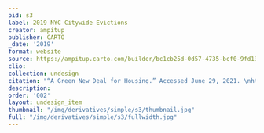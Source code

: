 ```yaml
---
pid: s3
label: 2019 NYC Citywide Evictions
creator: ampitup
publisher: CARTO
_date: '2019'
format: website
source: https://ampitup.carto.com/builder/bc1cb25d-0d57-4735-bcf0-9fd134668f47/embed
clio:
collection: undesign
citation: "“A Green New Deal for Housing.” Accessed June 29, 2021. \nhttps://jacobinmag.com/2019/02/green-new-deal-housing-ocasio-cortez-climate."
description:
order: '002'
layout: undesign_item
thumbnail: "/img/derivatives/simple/s3/thumbnail.jpg"
full: "/img/derivatives/simple/s3/fullwidth.jpg"
---
```

